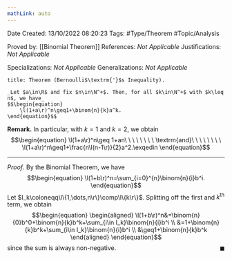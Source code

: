 ```yaml
---
mathLink: auto
---
```


<div class="topSpace"></div>

Date Created: 13/10/2022 08:20:23
Tags: #Type/Theorem #Topic/Analysis

Proved by: [[Binomial Theorem]]
References: _Not Applicable_
Justifications: _Not Applicable_

Specializations: _Not Applicable_
Generalizations: _Not Applicable_

``` ad-Theorem
title: Theorem (Bernoulli$\textrm{'}$s Inequality).

_Let $a\in\R$ and fix $n\in\N^+$. Then, for all $k\in\N^+$ with $k\leq n$, we have_
$$\begin{equation}
    \l(1+a\r)^n\geq1+\binom{n}{k}a^k.
\end{equation}$$

```

**Remark.** In particular, with $k=1$ and $k=2$, we obtain
$$\begin{equation}
    \l(1+a\r)^n\geq 1+an\ \ \ \ \ \ \ \ \textrm{and}\ \ \ \ \ \ \ \ \l(1+a\r)^n\geq1+\frac{n\l(n-1\r)}{2}a^2.\exqedin
\end{equation}$$

---

_Proof_. By the Binomial Theorem, we have
$$\begin{equation}
    \l(1+b\r)^n=\sum_{i=0}^{n}\binom{n}{i}b^i.
\end{equation}$$
Let $I_k\coloneqq\l\{1,\dots,n\r\}\comp\l\{k\r\}$. Splitting off the first and $k^\textrm{th}$ term, we obtain
$$\begin{equation}
    \begin{aligned}
        \l(1+b\r)^n&=\binom{n}{0}b^0+\binom{n}{k}b^k+\sum_{i\in I_k}\binom{n}{i}b^i \\
                   &=1+\binom{n}{k}b^k+\sum_{i\in I_k}\binom{n}{i}b^i \\
                   &\geq1+\binom{n}{k}b^k
    \end{aligned}
\end{equation}$$
since the sum is always non-negative.<span style="float:right;">$\blacksquare$</span>
